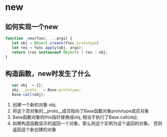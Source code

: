 # new

## 如何实现一个new

```js
function _new(func, ...args) {
   let obj = Object.create(func.prototype)
   let res = func.apply(obj, args);
   return (res instanceof Object) ? res : obj;
}
```

## 构造函数，new时发生了什么

```javascript
   var obj  = {};
   obj.__proto__ = Base.prototype;
   Base.call(obj);  
```

1. 创建一个新的对象 obj;
2. 将这个空对象的__proto__成员指向了Base函数对象prototype成员对象
3. Base函数对象的this指针替换成obj, 相当于执行了Base.call(obj);
4. 如果构造函数显示的返回一个对象，那么则这个实例为这个返回的对象。 否则返回这个新创建的对象
